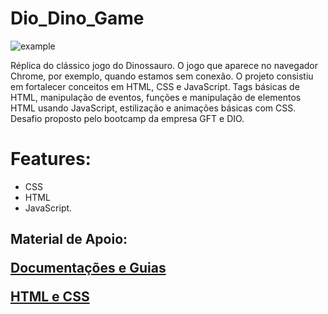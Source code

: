 # Dio_Dino_Game


![example](https://user-images.githubusercontent.com/60372066/110000524-28995780-7cf2-11eb-801a-c6fb012d3330.png)



Réplica do clássico jogo do Dinossauro. O jogo que aparece no navegador Chrome, por exemplo, quando estamos sem conexão. O projeto consistiu em fortalecer conceitos em HTML, CSS e JavaScript. Tags básicas de HTML, manipulação de eventos, funções e manipulação de elementos HTML usando JavaScript, estilização e animações básicas com CSS. 
Desafio proposto pelo bootcamp da empresa GFT e DIO.



<h1>Features:</h1>
  
  * CSS
  * HTML
  * JavaScript.



<h2>Material de Apoio:
  
  [Documentações e Guias](https://developer.mozilla.org/pt-BR/)
  
  [HTML e CSS](https://www.w3schools.com)
